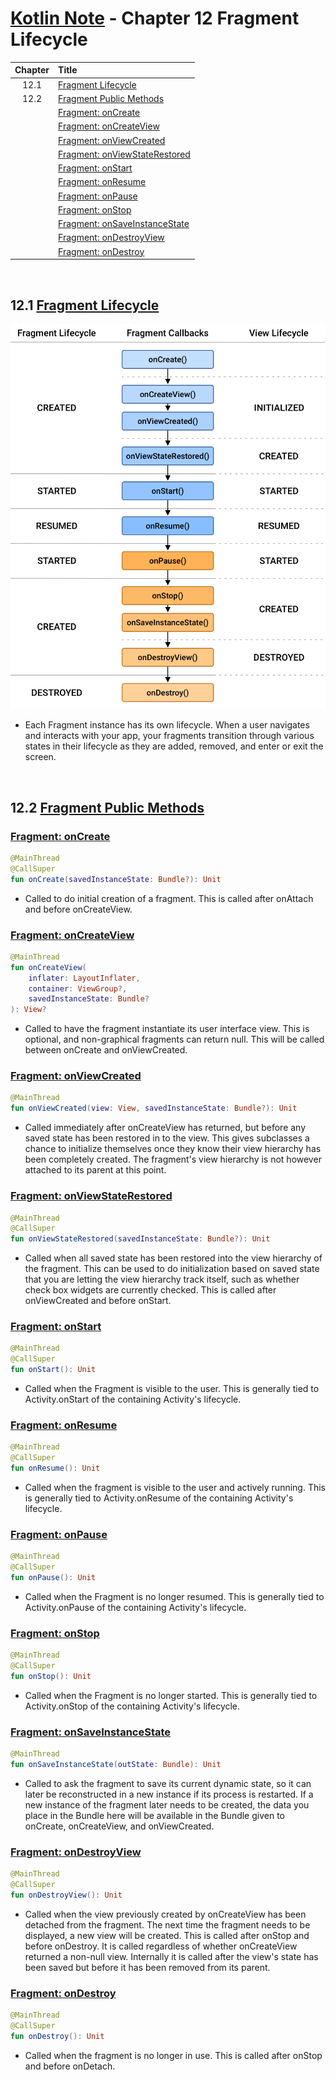 # [Kotlin Note](../../README.md) - Chapter 12 Fragment Lifecycle
| Chapter | Title |
| :-: | :- |
| 12.1 | [Fragment Lifecycle]() |
| 12.2 | [Fragment Public Methods]() |
|  | [Fragment: onCreate]() |
|  | [Fragment: onCreateView]() |
|  | [Fragment: onViewCreated]() |
|  | [Fragment: onViewStateRestored]() |
|  | [Fragment: onStart]() |
|  | [Fragment: onResume]() |
|  | [Fragment: onPause]() |
|  | [Fragment: onStop]() |
|  | [Fragment: onSaveInstanceState]() |
|  | [Fragment: onDestroyView]() |
|  | [Fragment: onDestroy]() |

<br />

## 12.1 [Fragment Lifecycle](https://developer.android.com/guide/fragments/lifecycle)
![](../../images/Part%20I/image_12_1.png)
- Each Fragment instance has its own lifecycle. When a user navigates and interacts with your app, your fragments transition through various states in their lifecycle as they are added, removed, and enter or exit the screen.

<br />

## 12.2 [Fragment Public Methods](https://developer.android.com/reference/kotlin/androidx/fragment/app/Fragment#public-functions_1)
### [Fragment: onCreate](https://developer.android.com/reference/kotlin/androidx/fragment/app/Fragment#onCreate(android.os.Bundle))
```kotlin
@MainThread
@CallSuper
fun onCreate(savedInstanceState: Bundle?): Unit
```
- Called to do initial creation of a fragment. This is called after onAttach and before onCreateView.

### [Fragment: onCreateView](https://developer.android.com/reference/kotlin/androidx/fragment/app/Fragment#onCreateView(android.view.LayoutInflater,android.view.ViewGroup,android.os.Bundle))
```kotlin
@MainThread
fun onCreateView(
    inflater: LayoutInflater,
    container: ViewGroup?,
    savedInstanceState: Bundle?
): View?
```
- Called to have the fragment instantiate its user interface view. This is optional, and non-graphical fragments can return null. This will be called between onCreate and onViewCreated.

### [Fragment: onViewCreated](https://developer.android.com/reference/kotlin/androidx/fragment/app/Fragment#onViewCreated(android.view.View,android.os.Bundle))
```kotlin
@MainThread
fun onViewCreated(view: View, savedInstanceState: Bundle?): Unit
```
- Called immediately after onCreateView has returned, but before any saved state has been restored in to the view. This gives subclasses a chance to initialize themselves once they know their view hierarchy has been completely created. The fragment's view hierarchy is not however attached to its parent at this point.

### [Fragment: onViewStateRestored](https://developer.android.com/reference/kotlin/androidx/fragment/app/Fragment#onViewStateRestored(android.os.Bundle))
```kotlin
@MainThread
@CallSuper
fun onViewStateRestored(savedInstanceState: Bundle?): Unit
```
- Called when all saved state has been restored into the view hierarchy of the fragment. This can be used to do initialization based on saved state that you are letting the view hierarchy track itself, such as whether check box widgets are currently checked. This is called after onViewCreated and before onStart.

### [Fragment: onStart](https://developer.android.com/reference/kotlin/androidx/fragment/app/Fragment#onStart())
```kotlin
@MainThread
@CallSuper
fun onStart(): Unit
```
- Called when the Fragment is visible to the user. This is generally tied to Activity.onStart of the containing Activity's lifecycle.

### [Fragment: onResume](https://developer.android.com/reference/kotlin/androidx/fragment/app/Fragment#onResume())
```kotlin
@MainThread
@CallSuper
fun onResume(): Unit
```
- Called when the fragment is visible to the user and actively running. This is generally tied to Activity.onResume of the containing Activity's lifecycle.

### [Fragment: onPause](https://developer.android.com/reference/kotlin/androidx/fragment/app/Fragment#onPause())
```kotlin
@MainThread
@CallSuper
fun onPause(): Unit
```
- Called when the Fragment is no longer resumed. This is generally tied to Activity.onPause of the containing Activity's lifecycle.

### [Fragment: onStop](https://developer.android.com/reference/kotlin/androidx/fragment/app/Fragment#onStop())
```kotlin
@MainThread
@CallSuper
fun onStop(): Unit
```
- Called when the Fragment is no longer started. This is generally tied to Activity.onStop of the containing Activity's lifecycle.

### [Fragment: onSaveInstanceState](https://developer.android.com/reference/kotlin/androidx/fragment/app/Fragment#onSaveInstanceState(android.os.Bundle))
```kotlin
@MainThread
fun onSaveInstanceState(outState: Bundle): Unit
```
- Called to ask the fragment to save its current dynamic state, so it can later be reconstructed in a new instance if its process is restarted. If a new instance of the fragment later needs to be created, the data you place in the Bundle here will be available in the Bundle given to onCreate, onCreateView, and onViewCreated.

### [Fragment: onDestroyView](https://developer.android.com/reference/kotlin/androidx/fragment/app/Fragment#onDestroyView())
```kotlin
@MainThread
@CallSuper
fun onDestroyView(): Unit
```
- Called when the view previously created by onCreateView has been detached from the fragment. The next time the fragment needs to be displayed, a new view will be created. This is called after onStop and before onDestroy. It is called regardless of whether onCreateView returned a non-null view. Internally it is called after the view's state has been saved but before it has been removed from its parent.

### [Fragment: onDestroy](https://developer.android.com/reference/kotlin/androidx/fragment/app/Fragment#onDestroy())
```kotlin
@MainThread
@CallSuper
fun onDestroy(): Unit
```
- Called when the fragment is no longer in use. This is called after onStop and before onDetach.

<br />
